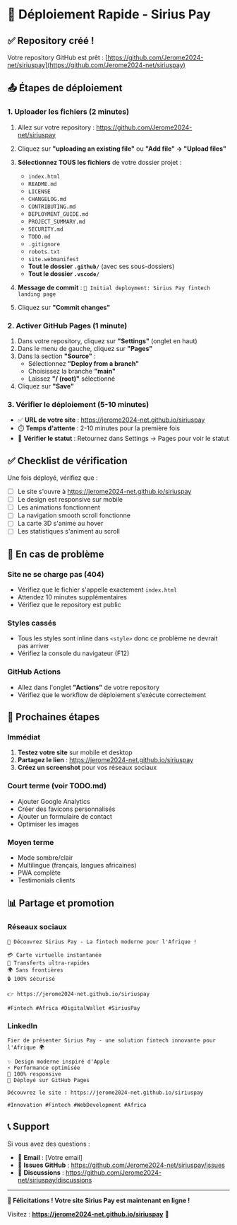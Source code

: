 # 🚀 Déploiement Rapide - Sirius Pay

## ✅ Repository créé !

Votre repository GitHub est prêt : [https://github.com/Jerome2024-net/siriuspay](https://github.com/Jerome2024-net/siriuspay)

## 📤 Étapes de déploiement

### 1. Uploader les fichiers (2 minutes)

1. Allez sur votre repository : https://github.com/Jerome2024-net/siriuspay
2. Cliquez sur **"uploading an existing file"** ou **"Add file" → "Upload files"**
3. **Sélectionnez TOUS les fichiers** de votre dossier projet :
   - `index.html`
   - `README.md`
   - `LICENSE`
   - `CHANGELOG.md`
   - `CONTRIBUTING.md`
   - `DEPLOYMENT_GUIDE.md`
   - `PROJECT_SUMMARY.md`
   - `SECURITY.md`
   - `TODO.md`
   - `.gitignore`
   - `robots.txt`
   - `site.webmanifest`
   - **Tout le dossier `.github/`** (avec ses sous-dossiers)
   - **Tout le dossier `.vscode/`**

4. **Message de commit** : `🚀 Initial deployment: Sirius Pay fintech landing page`
5. Cliquez sur **"Commit changes"**

### 2. Activer GitHub Pages (1 minute)

1. Dans votre repository, cliquez sur **"Settings"** (onglet en haut)
2. Dans le menu de gauche, cliquez sur **"Pages"**
3. Dans la section **"Source"** :
   - Sélectionnez **"Deploy from a branch"**
   - Choisissez la branche **"main"**
   - Laissez **"/ (root)"** sélectionné
4. Cliquez sur **"Save"**

### 3. Vérifier le déploiement (5-10 minutes)

- ✅ **URL de votre site** : https://jerome2024-net.github.io/siriuspay
- ⏱️ **Temps d'attente** : 2-10 minutes pour la première fois
- 🔄 **Vérifier le statut** : Retournez dans Settings → Pages pour voir le statut

## ✅ Checklist de vérification

Une fois déployé, vérifiez que :

- [ ] Le site s'ouvre à https://jerome2024-net.github.io/siriuspay
- [ ] Le design est responsive sur mobile
- [ ] Les animations fonctionnent
- [ ] La navigation smooth scroll fonctionne
- [ ] La carte 3D s'anime au hover
- [ ] Les statistiques s'animent au scroll

## 🔧 En cas de problème

### Site ne se charge pas (404)
- Vérifiez que le fichier s'appelle exactement `index.html`
- Attendez 10 minutes supplémentaires
- Vérifiez que le repository est public

### Styles cassés
- Tous les styles sont inline dans `<style>` donc ce problème ne devrait pas arriver
- Vérifiez la console du navigateur (F12)

### GitHub Actions
- Allez dans l'onglet **"Actions"** de votre repository
- Vérifiez que le workflow de déploiement s'exécute correctement

## 🎯 Prochaines étapes

### Immédiat
1. **Testez votre site** sur mobile et desktop
2. **Partagez le lien** : https://jerome2024-net.github.io/siriuspay
3. **Créez un screenshot** pour vos réseaux sociaux

### Court terme (voir TODO.md)
- Ajouter Google Analytics
- Créer des favicons personnalisés
- Ajouter un formulaire de contact
- Optimiser les images

### Moyen terme
- Mode sombre/clair
- Multilingue (français, langues africaines)
- PWA complète
- Testimonials clients

## 📊 Partage et promotion

### Réseaux sociaux
```
🚀 Découvrez Sirius Pay - La fintech moderne pour l'Afrique !

💳 Carte virtuelle instantanée
💸 Transferts ultra-rapides  
🌍 Sans frontières
🔒 100% sécurisé

👉 https://jerome2024-net.github.io/siriuspay

#Fintech #Africa #DigitalWallet #SiriusPay
```

### LinkedIn
```
Fier de présenter Sirius Pay - une solution fintech innovante pour l'Afrique 🌍

✨ Design moderne inspiré d'Apple
⚡ Performance optimisée
📱 100% responsive
🚀 Déployé sur GitHub Pages

Découvrez le site : https://jerome2024-net.github.io/siriuspay

#Innovation #Fintech #WebDevelopment #Africa
```

## 📞 Support

Si vous avez des questions :
- 📧 **Email** : [Votre email]
- 🐛 **Issues GitHub** : https://github.com/Jerome2024-net/siriuspay/issues
- 💬 **Discussions** : https://github.com/Jerome2024-net/siriuspay/discussions

---

**🎉 Félicitations ! Votre site Sirius Pay est maintenant en ligne !**

Visitez : **https://jerome2024-net.github.io/siriuspay** 🚀
